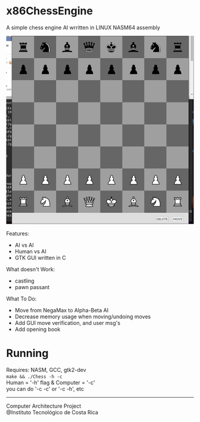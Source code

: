x86ChessEngine  
=====  

A simple chess engine AI wrritten in LINUX NASM64 assembly

![alt tag](https://raw.githubusercontent.com/CrSeth/x86ChessEngine/master/hvc.gif?token=AFCwpfAAaVU2gQBT9gk98c31-9Oc9fJWks5Vd8GWwA%3D%3D)

Features:
 * AI vs AI  
 * Human vs AI  
 * GTK GUI written in C  
    
What doesn't Work:
 * castling
 * pawn passant
  
What To Do:
 * Move from NegaMax to Alpha-Beta AI  
 * Decrease memory usage when moving/undoing moves 
 * Add GUI move verification, and user msg's
 * Add opening book
  
Running  
====
Requires: NASM, GCC, gtk2-dev  
`make && ./Chess -h -c`  
Human = '-h' flag & Computer = '-c'  
you can do '-c -c' or '-c -h', etc
 

----
Computer Architecture Project  
@Instituto Tecnológico de Costa Rica

  
